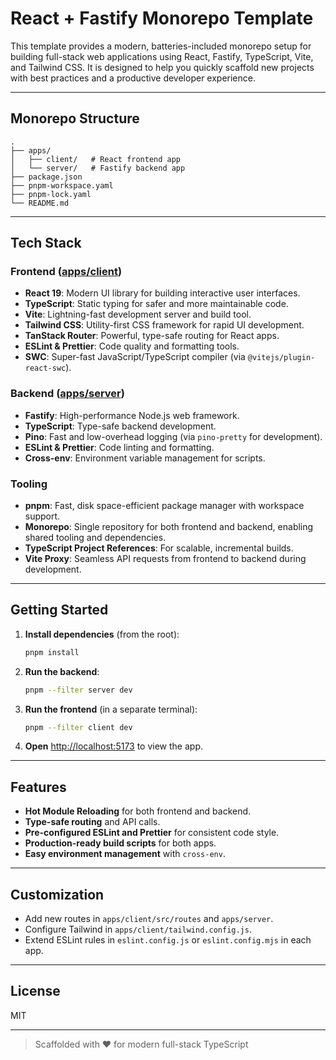 # React + Fastify Monorepo Template

This template provides a modern, batteries-included monorepo setup for building full-stack web applications using React, Fastify, TypeScript, Vite, and Tailwind CSS. It is designed to help you quickly scaffold new projects with best practices and a productive developer experience.

---

## Monorepo Structure

```
.
├── apps/
│   ├── client/   # React frontend app
│   └── server/   # Fastify backend app
├── package.json
├── pnpm-workspace.yaml
├── pnpm-lock.yaml
└── README.md
```

---

## Tech Stack

### Frontend ([apps/client](apps/client))

- **React 19**: Modern UI library for building interactive user interfaces.
- **TypeScript**: Static typing for safer and more maintainable code.
- **Vite**: Lightning-fast development server and build tool.
- **Tailwind CSS**: Utility-first CSS framework for rapid UI development.
- **TanStack Router**: Powerful, type-safe routing for React apps.
- **ESLint & Prettier**: Code quality and formatting tools.
- **SWC**: Super-fast JavaScript/TypeScript compiler (via `@vitejs/plugin-react-swc`).

### Backend ([apps/server](apps/server))

- **Fastify**: High-performance Node.js web framework.
- **TypeScript**: Type-safe backend development.
- **Pino**: Fast and low-overhead logging (via `pino-pretty` for development).
- **ESLint & Prettier**: Code linting and formatting.
- **Cross-env**: Environment variable management for scripts.

### Tooling

- **pnpm**: Fast, disk space-efficient package manager with workspace support.
- **Monorepo**: Single repository for both frontend and backend, enabling shared tooling and dependencies.
- **TypeScript Project References**: For scalable, incremental builds.
- **Vite Proxy**: Seamless API requests from frontend to backend during development.

---

## Getting Started

1. **Install dependencies** (from the root):

   ```sh
   pnpm install
   ```

2. **Run the backend**:

   ```sh
   pnpm --filter server dev
   ```

3. **Run the frontend** (in a separate terminal):

   ```sh
   pnpm --filter client dev
   ```

4. **Open** [http://localhost:5173](http://localhost:5173) to view the app.

---

## Features

- **Hot Module Reloading** for both frontend and backend.
- **Type-safe routing** and API calls.
- **Pre-configured ESLint and Prettier** for consistent code style.
- **Production-ready build scripts** for both apps.
- **Easy environment management** with `cross-env`.

---

## Customization

- Add new routes in `apps/client/src/routes` and `apps/server`.
- Configure Tailwind in `apps/client/tailwind.config.js`.
- Extend ESLint rules in `eslint.config.js` or `eslint.config.mjs` in each app.

---

## License

MIT

---

> Scaffolded with ❤️ for modern full-stack TypeScript